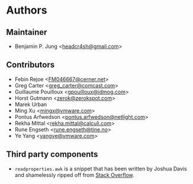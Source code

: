 # Authors

## Maintainer

* Benjamin P. Jung &lt;headcr4sh@gmail.com&gt;

## Contributors

* Febin Rejoe &lt;FM046667@cerner.net&gt;
* Greg Carter &lt;greg_carter@comcast.com&gt;
* Guillaume Pouilloux &lt;gpouilloux@idmog.com&gt;
* Horst Gutmann &lt;zerok@zerokspot.com&gt;
* Marek Urban
* Ming Xu &lt;mingx@vmware.com&gt;
* Pontus Arfwedson &lt;pontus.arfwedson@netlight.com&gt;
* Rekha Mittal &lt;rekha.mittal@calculi.com&gt;
* Rune Engseth &lt;rune.engseth@tine.no&gt;
* Ye Yang &lt;yangye@vmware.com&gt;

## Third party components

* `readproperties.awk` is a snippet that has been written by Joshua Davis and shamelessly ripped off from
  [Stack Overflow](https://stackoverflow.com/a/2318840).
